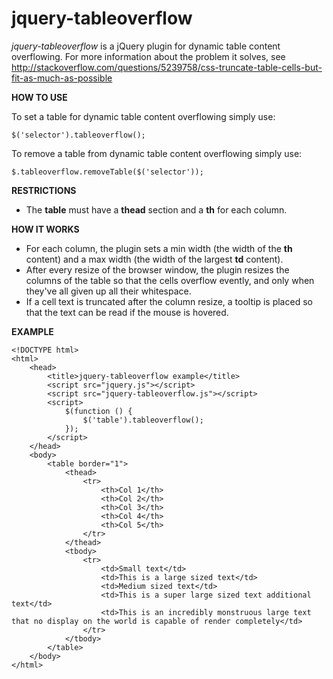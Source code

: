 jquery-tableoverflow
====================

*jquery-tableoverflow* is a jQuery plugin for dynamic table content overflowing. For more information about the problem it solves, see http://stackoverflow.com/questions/5239758/css-truncate-table-cells-but-fit-as-much-as-possible

**HOW TO USE**

To set a table for dynamic table content overflowing simply use:

    $('selector').tableoverflow();

To remove a table from dynamic table content overflowing simply use:

    $.tableoverflow.removeTable($('selector'));

**RESTRICTIONS**

* The **table** must have a **thead** section and a **th** for each column.

**HOW IT WORKS**

* For each column, the plugin sets a min width (the width of the **th** content) and a max width (the width of the largest **td** content).
* After every resize of the browser window, the plugin resizes the columns of the table so that the cells overflow evently, and only when they've all given up all their whitespace.
* If a cell text is truncated after the column resize, a tooltip is placed so that the text can be read if the mouse is hovered.

**EXAMPLE**

    <!DOCTYPE html>
    <html>
        <head>
            <title>jquery-tableoverflow example</title>
            <script src="jquery.js"></script>
            <script src="jquery-tableoverflow.js"></script>
            <script>
                $(function () {
                    $('table').tableoverflow();
                });
            </script>
        </head>
        <body>
            <table border="1">
                <thead>
                    <tr>
                        <th>Col 1</th>
                        <th>Col 2</th>
                        <th>Col 3</th>
                        <th>Col 4</th>
                        <th>Col 5</th>
                    </tr>
                </thead>
                <tbody>
                    <tr>
                        <td>Small text</td>
                        <td>This is a large sized text</td>
                        <td>Medium sized text</td>
                        <td>This is a super large sized text additional text</td>
                        <td>This is an incredibly monstruous large text that no display on the world is capable of render completely</td>
                    </tr>
                </tbody>
            </table>
        </body>
    </html>